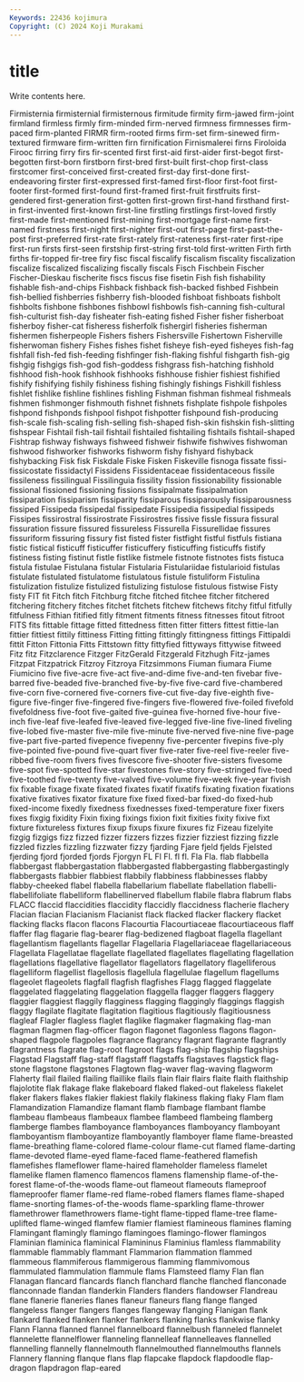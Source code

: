 ```yaml
---
Keywords: 22436 kojimura
Copyright: (C) 2024 Koji Murakami
---
```


# title

Write contents here.



 Firmisternia firmisternial firmisternous firmitude firmity firm-jawed firm-joint
firmland firmless firmly firm-minded firm-nerved firmness firmnesses firm-paced firm-planted FIRMR
firm-rooted firms firm-set firm-sinewed firm-textured firmware firm-written firn firnification Firnismalerei
firns Firoloida Firooc firring firry firs fir-scented first first-aid first-aider
first-begot first-begotten first-born firstborn first-bred first-built first-chop first-class firstcomer first-conceived
first-created first-day first-done first-endeavoring firster first-expressed first-famed first-floor first-foot first-footer
first-formed first-found first-framed first-fruit firstfruits first-gendered first-generation first-gotten first-grown first-hand
firsthand first-in first-invented first-known first-line firstling firstlings first-loved firstly first-made
first-mentioned first-mining first-mortgage first-name first-named firstness first-night first-nighter first-out first-page
first-past-the-post first-preferred first-rate first-rately first-rateness first-rater first-ripe first-run firsts first-seen
firstship first-string first-told first-written Firth firth firths fir-topped fir-tree firy
fisc fiscal fiscalify fiscalism fiscality fiscalization fiscalize fiscalized fiscalizing fiscally
fiscals Fisch Fischbein Fischer Fischer-Dieskau fischerite fiscs fiscus fise fisetin
Fish fish fishability fishable fish-and-chips Fishback fishback fish-backed fishbed Fishbein
fish-bellied fishberries fishberry fish-blooded fishboat fishboats fishbolt fishbolts fishbone fishbones
fishbowl fishbowls fish-canning fish-cultural fish-culturist fish-day fisheater fish-eating fished Fisher
fisher fisherboat fisherboy fisher-cat fisheress fisherfolk fishergirl fisheries fisherman fishermen
fisherpeople Fishers fishers Fishersville Fishertown Fisherville fisherwoman fishery Fishes fishes
fishet fisheye fish-eyed fisheyes fish-fag fishfall fish-fed fish-feeding fishfinger fish-flaking
fishful fishgarth fish-gig fishgig fishgigs fish-god fish-goddess fishgrass fish-hatching fishhold
fishhood fish-hook fishhook fishhooks fishhouse fishier fishiest fishified fishify fishifying
fishily fishiness fishing fishingly fishings Fishkill fishless fishlet fishlike fishline
fishlines fishling Fishman fishman fishmeal fishmeals fishmen fishmonger fishmouth fishnet
fishnets fishplate fishpole fishpoles fishpond fishponds fishpool fishpot fishpotter fishpound
fish-producing fish-scale fish-scaling fish-selling fish-shaped fish-skin fishskin fish-slitting fishspear Fishtail
fish-tail fishtail fishtailed fishtailing fishtails fishtail-shaped Fishtrap fishway fishways fishweed
fishweir fishwife fishwives fishwoman fishwood fishworker fishworks fishworm fishy fishyard
fishyback fishybacking Fisk fisk Fiskdale Fiske Fisken Fiskeville fisnoga fissate
fissi- fissicostate fissidactyl Fissidens Fissidentaceae fissidentaceous fissile fissileness fissilingual Fissilinguia
fissility fission fissionability fissionable fissional fissioned fissioning fissions fissipalmate fissipalmation
fissiparation fissiparism fissiparity fissiparous fissiparously fissiparousness fissiped Fissipeda fissipedal fissipedate
Fissipedia fissipedial fissipeds Fissipes fissirostral fissirostrate Fissirostres fissive fissle fissura
fissural fissuration fissure fissured fissureless Fissurella Fissurellidae fissures fissuriform fissuring
fissury fist fisted fister fistfight fistful fistfuls fistiana fistic fistical
fisticuff fisticuffer fisticuffery fisticuffing fisticuffs fistify fistiness fisting fistinut fistle
fistlike fistmele fistnote fistnotes fists fistuca fistula fistulae Fistulana fistular
Fistularia Fistulariidae fistularioid fistulas fistulate fistulated fistulatome fistulatous fistule fistuliform
Fistulina fistulization fistulize fistulized fistulizing fistulose fistulous fistwise Fisty fisty
FIT fit Fitch fitch Fitchburg fitche fitched fitchee fitcher fitchered
fitchering fitchery fitches fitchet fitchets fitchew fitchews fitchy fitful fitfully
fitfulness Fithian fitified fitly fitment fitments fitness fitnesses fitout fitroot
FITS fits fittable fittage fitted fittedness fitten fitter fitters fittest
fittie-lan fittier fittiest fittily fittiness Fitting fitting fittingly fittingness fittings
Fittipaldi fittit Fitton Fittonia Fitts Fittstown fitty fittyfied fittyways fittywise
fitweed Fitz fitz Fitzclarence Fitzger FitzGerald Fitzgerald Fitzhugh Fitz-james Fitzpat
Fitzpatrick Fitzroy Fitzroya Fitzsimmons Fiuman fiumara Fiume Fiumicino five five-acre
five-act five-and-dime five-and-ten fivebar five-barred five-beaded five-branched five-by-five five-card five-chambered
five-corn five-cornered five-corners five-cut five-day five-eighth five-figure five-finger five-fingered five-fingers
five-flowered five-foiled fivefold fivefoldness five-foot five-gaited five-guinea five-horned five-hour five-inch
five-leaf five-leafed five-leaved five-legged five-line five-lined fiveling five-lobed five-master five-mile
five-minute five-nerved five-nine five-page five-part five-parted fivepence fivepenny five-percenter fivepins
five-ply five-pointed five-pound five-quart fiver five-rater five-reel five-reeler five-ribbed five-room
fivers fives fivescore five-shooter five-sisters fivesome five-spot five-spotted five-star fivestones
five-story five-stringed five-toed five-toothed five-twenty five-valved five-volume five-week five-year fivish
fix fixable fixage fixate fixated fixates fixatif fixatifs fixating fixation
fixations fixative fixatives fixator fixature fixe fixed fixed-bar fixed-do fixed-hub
fixed-income fixedly fixedness fixednesses fixed-temperature fixer fixers fixes fixgig fixidity
Fixin fixing fixings fixion fixit fixities fixity fixive fixt fixture
fixtureless fixtures fixup fixups fixure fixures fiz Fizeau fizelyite fizgig
fizgigs fizz fizzed fizzer fizzers fizzes fizzier fizziest fizzing fizzle
fizzled fizzles fizzling fizzwater fizzy fjarding Fjare fjeld fjelds Fjelsted
fjerding fjord fjorded fjords Fjorgyn FL Fl Fl. fl fl.
Fla Fla. flab flabbella flabbergast flabbergastation flabbergasted flabbergasting flabbergastingly flabbergasts
flabbier flabbiest flabbily flabbiness flabbinesses flabby flabby-cheeked flabel flabella flabellarium
flabellate flabellation flabelli- flabellifoliate flabelliform flabellinerved flabellum flabile flabra flabrum
flabs FLACC flaccid flaccidities flaccidity flaccidly flaccidness flacherie flachery Flacian
flacian Flacianism Flacianist flack flacked flacker flackery flacket flacking flacks
flacon flacons Flacourtia Flacourtiaceae flacourtiaceous flaff flaffer flag flagarie flag-bearer
flag-bedizened flagboat flagella flagellant flagellantism flagellants flagellar Flagellaria Flagellariaceae flagellariaceous
Flagellata Flagellatae flagellate flagellated flagellates flagellating flagellation flagellations flagellative flagellator
flagellators flagellatory flagelliferous flagelliform flagellist flagellosis flagellula flagellulae flagellum flagellums
flageolet flageolets flagfall flagfish flagfishes Flagg flagged flaggelate flaggelated flaggelating
flaggelation flaggella flagger flaggers flaggery flaggier flaggiest flaggily flagginess flagging
flaggingly flaggings flaggish flaggy flagilate flagitate flagitation flagitious flagitiously flagitiousness
flagleaf Flagler flagless flaglet flaglike flagmaker flagmaking flag-man flagman flagmen
flag-officer flagon flagonet flagonless flagons flagon-shaped flagpole flagpoles flagrance flagrancy
flagrant flagrante flagrantly flagrantness flagrate flag-root flagroot flags flag-ship flagship
flagships Flagstad Flagstaff flag-staff flagstaff flagstaffs flagstaves flagstick flag-stone flagstone
flagstones Flagtown flag-waver flag-waving flagworm Flaherty flail flailed flailing flaillike
flails flain flair flairs flaite flaith flaithship flajolotite flak flakage
flake flakeboard flaked flaked-out flakeless flakelet flaker flakers flakes flakier
flakiest flakily flakiness flaking flaky Flam flam Flamandization Flamandize flamant
flamb flambage flambant flambe flambeau flambeaus flambeaux flambee flambeed flambeing
flamberg flamberge flambes flamboyance flamboyances flamboyancy flamboyant flamboyantism flamboyantize flamboyantly
flamboyer flame flame-breasted flame-breathing flame-colored flame-colour flame-cut flamed flame-darting flame-devoted
flame-eyed flame-faced flame-feathered flamefish flamefishes flameflower flame-haired flameholder flameless flamelet
flamelike flamen flamenco flamencos flamens flamenship flame-of-the-forest flame-of-the-woods flame-out flameout
flameouts flameproof flameproofer flamer flame-red flame-robed flamers flames flame-shaped flame-snorting
flames-of-the-woods flame-sparkling flame-thrower flamethrower flamethrowers flame-tight flame-tipped flame-tree flame-uplifted flame-winged
flamfew flamier flamiest flamineous flamines flaming Flamingant flamingly flamingo flamingoes
flamingo-flower flamingos Flaminian flaminica flaminical Flamininus Flaminius flamless flammability flammable
flammably flammant Flammarion flammation flammed flammeous flammiferous flammigerous flamming flammivomous
flammulated flammulation flammule flams Flamsteed flamy Flan flan Flanagan flancard
flancards flanch flanchard flanche flanched flanconade flanconnade flandan flanderkin Flanders
flanders flandowser Flandreau flane flanerie flaneries flanes flaneur flaneurs flang
flange flanged flangeless flanger flangers flanges flangeway flanging Flanigan flank
flankard flanked flanken flanker flankers flanking flanks flankwise flanky Flann
Flanna flanned flannel flannelboard flannelbush flanneled flannelet flannelette flannelflower flanneling
flannelleaf flannelleaves flannelled flannelling flannelly flannelmouth flannelmouthed flannelmouths flannels Flannery
flanning flanque flans flap flapcake flapdock flapdoodle flap-dragon flapdragon flap-eared

